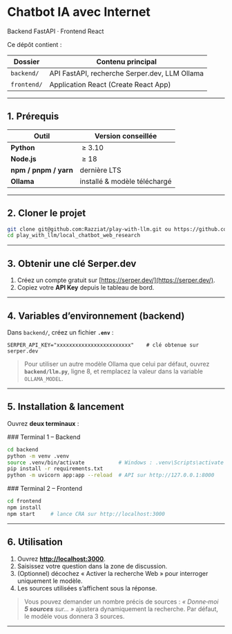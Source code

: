 # Chatbot IA avec Internet

Backend FastAPI · Frontend React

Ce dépôt contient :

| Dossier     | Contenu principal                             |
| ----------- | --------------------------------------------- |
| `backend/`  | API FastAPI, recherche Serper.dev, LLM Ollama |
| `frontend/` | Application React (Create React App)          |

---

## 1. Prérequis

| Outil                 | Version conseillée           |
| --------------------- | ---------------------------- |
| **Python**            |  ≥ 3.10                      |
| **Node.js**           |  ≥ 18                        |
| **npm / pnpm / yarn** | dernière LTS                 |
| **Ollama**            | installé & modèle téléchargé |

---

## 2. Cloner le projet

```bash
git clone git@github.com:Razziat/play-with-llm.git ou https://github.com/Razziat/play-with-llm.git
cd play_with_llm/local_chatbot_web_research
```

---

## 3. Obtenir une clé Serper.dev

1. Créez un compte gratuit sur [https://serper.dev/](https://serper.dev/).
2. Copiez votre **API Key** depuis le tableau de bord.

---

## 4. Variables d’environnement (backend)

Dans `backend/`, créez un fichier **`.env`** :

```
SERPER_API_KEY="xxxxxxxxxxxxxxxxxxxxxxxx"    # clé obtenue sur serper.dev
```

> Pour utiliser un autre modèle Ollama que celui par défaut, ouvrez **`backend/llm.py`**, ligne 8, et remplacez la valeur dans la variable `OLLAMA_MODEL`.


---

## 5. Installation & lancement

Ouvrez **deux terminaux** :

### Terminal 1 – Backend

```bash
cd backend
python -m venv .venv
source .venv/bin/activate           # Windows : .venv\Scripts\activate
pip install -r requirements.txt
python -m uvicorn app:app --reload  # API sur http://127.0.0.1:8000
````

\### Terminal 2 – Frontend

```bash
cd frontend
npm install
npm start     # lance CRA sur http://localhost:3000
```

---

## 6. Utilisation

1. Ouvrez **[http://localhost:3000](http://localhost:3000)**.
2. Saisissez votre question dans la zone de discussion.
3. (Optionnel) décochez « Activer la recherche Web » pour interroger uniquement le modèle.
4. Les sources utilisées s’affichent sous la réponse.

> Vous pouvez demander un nombre précis de sources :
> *« Donne‑moi **5 sources** sur… »* ajustera dynamiquement la recherche. Par défaut, le modèle vous donnera 3 sources.

---

